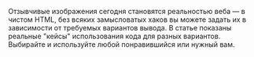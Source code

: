 Отзывчивые изображения сегодня становятся реальностью веба — в чистом HTML, без всяких замысловатых хаков вы можете задать их в зависимости от требуемых вариантов вывода. В статье показаны реальные "кейсы" использования кода для разных вариантов. Выбирайте и используйте любой понравившийся или нужный вам.
